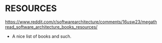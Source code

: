 

# RESOURCES

https://www.reddit.com/r/softwarearchitecture/comments/16usw23/megathread_software_architecture_books_resources/ 
- A nice list of books and such.